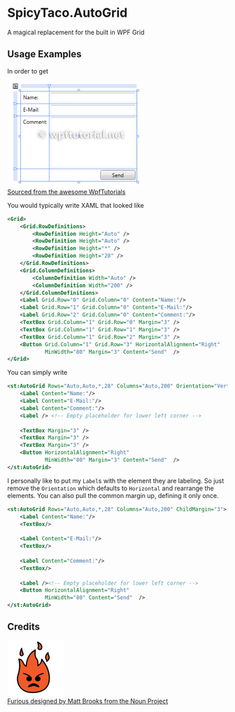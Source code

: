 SpicyTaco.AutoGrid
==================

A magical replacement for the built in WPF Grid

Usage Examples
--------------

In order to get

![Form Image](v2_gridlayout.png)<br/>
[Sourced from the awesome WpfTutorials](http://wpftutorial.net/GridLayout.html)

You would typically write XAML that looked like

``` XML
<Grid>
    <Grid.RowDefinitions>
        <RowDefinition Height="Auto" />
        <RowDefinition Height="Auto" />
        <RowDefinition Height="*" />
        <RowDefinition Height="28" />
    </Grid.RowDefinitions>
    <Grid.ColumnDefinitions>
        <ColumnDefinition Width="Auto" />
        <ColumnDefinition Width="200" />
    </Grid.ColumnDefinitions>
    <Label Grid.Row="0" Grid.Column="0" Content="Name:"/>
    <Label Grid.Row="1" Grid.Column="0" Content="E-Mail:"/>
    <Label Grid.Row="2" Grid.Column="0" Content="Comment:"/>
    <TextBox Grid.Column="1" Grid.Row="0" Margin="3" />
    <TextBox Grid.Column="1" Grid.Row="1" Margin="3" />
    <TextBox Grid.Column="1" Grid.Row="2" Margin="3" />
    <Button Grid.Column="1" Grid.Row="3" HorizontalAlignment="Right" 
            MinWidth="80" Margin="3" Content="Send"  />
</Grid>
```

You can simply write

``` XML
<st:AutoGrid Rows="Auto,Auto,*,28" Columns="Auto,200" Orientation="Vertical">
    <Label Content="Name:"/>
    <Label Content="E-Mail:"/>
    <Label Content="Comment:"/>
    <Label /> <!-- Empty placeholder for lower left corner -->
    
    <TextBox Margin="3" />
    <TextBox Margin="3" />
    <TextBox Margin="3" />
    <Button HorizontalAlignment="Right" 
            MinWidth="80" Margin="3" Content="Send"  />
</st:AutoGrid>
```

I personally like to put my `Label`s with the element they are labeling. So just remove the `Orientation` which defaults to `Horizontal` and rearrange the elements. You can also pull the common margin up, defining it only once.

``` XML
<st:AutoGrid Rows="Auto,Auto,*,28" Columns="Auto,200" ChildMargin="3">
    <Label Content="Name:"/>
    <TextBox/>

    <Label Content="E-Mail:"/>
    <TextBox/>

    <Label Content="Comment:"/>
    <TextBox/>

    <Label /><!-- Empty placeholder for lower left corner -->
    <Button HorizontalAlignment="Right" 
            MinWidth="80" Content="Send"  />
</st:AutoGrid>
```

Credits
-------

<img src="icon/icon_61620.png" alt="Icon" style="width: 128px; height: 128px;"/><br/>
[Furious designed by Matt Brooks from the Noun Project](http://thenounproject.com/Mattebrooks/icon/61620/)
